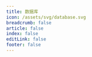 ```yaml
---
title: 数据库
icon: /assets/svg/database.svg
breadcrumb: false
article: false
index: false
editLink: false
footer: false
---
```

